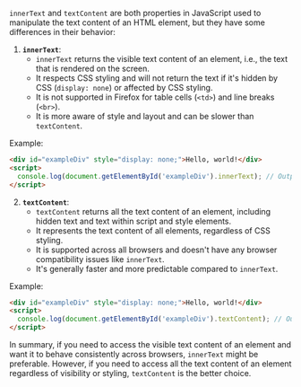 `innerText` and `textContent` are both properties in JavaScript used to manipulate the text content of an HTML element, but they have some differences in their behavior:

1. **`innerText`**:
   - `innerText` returns the visible text content of an element, i.e., the text that is rendered on the screen.
   - It respects CSS styling and will not return the text if it's hidden by CSS (`display: none`) or affected by CSS styling.
   - It is not supported in Firefox for table cells (`<td>`) and line breaks (`<br>`).
   - It is more aware of style and layout and can be slower than `textContent`.

Example:

```html
<div id="exampleDiv" style="display: none;">Hello, world!</div>
<script>
  console.log(document.getElementById('exampleDiv').innerText); // Output: ''
</script>
```

2. **`textContent`**:
   - `textContent` returns all the text content of an element, including hidden text and text within script and style elements.
   - It represents the text content of all elements, regardless of CSS styling.
   - It is supported across all browsers and doesn't have any browser compatibility issues like `innerText`.
   - It's generally faster and more predictable compared to `innerText`.

Example:

```html
<div id="exampleDiv" style="display: none;">Hello, world!</div>
<script>
  console.log(document.getElementById('exampleDiv').textContent); // Output: 'Hello, world!'
</script>
```

In summary, if you need to access the visible text content of an element and want it to behave consistently across browsers, `innerText` might be preferable. However, if you need to access all the text content of an element regardless of visibility or styling, `textContent` is the better choice.